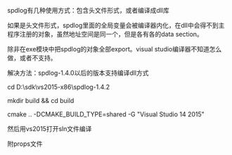 spdlog有几种使用方式：包含头文件形式，或者编译成dll库



如果是头文件形式，spdlog里面的全局变量会被编译器内化，在dll中会得不到主程序注册的对象，虽然地址空间是同一个，但是各有各的data section。

除非在exe模块中把spdlog的对象全部export。visual studio编译器不知道怎么做，或者不支持。



解决方法：spdlog-1.4.0以后的版本支持编译dll方式

cd D:\sdk\vs2015-x86\spdlog-1.4.2

mkdir build && cd build

cmake .. -DCMAKE_BUILD_TYPE=shared -G "Visual Studio 14 2015"

然后用vs2015打开sln文件编译



附props文件

